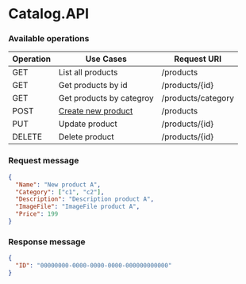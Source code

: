 # Catalog.API

### Available operations

| Operation | Use Cases | Request URI |
| --------- | --------- | ------------- |
| GET | List all products | /products    |
| GET | Get products by id  | /products/{id}    |
| GET | Get products by categroy  | /products/category    |
| POST | [Create new product](#Create-product)  | /products  |
| PUT | Update product  | /products/{id}  |
| DELETE | Delete product  | /products/{id}  |


### <a id="Create-product"></a> Request message
```json
{
  "Name": "New product A",
  "Category": ["c1", "c2"],
  "Description": "Description product A",
  "ImageFile": "ImageFile product A",
  "Price": 199
}
```

### Response message
```json
{
  "ID": "00000000-0000-0000-0000-000000000000"
}
```
